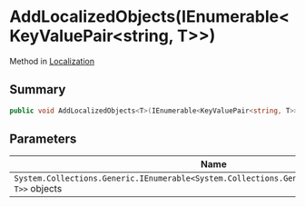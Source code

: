 # AddLocalizedObjects(IEnumerable\<KeyValuePair\<string, T>>)

Method in [Localization](./)

## Summary

```csharp
public void AddLocalizedObjects<T>(IEnumerable<KeyValuePair<string, T>> objects) where T : UnityEngine.Object
```

## Parameters

| Name                                                                                                 | Description |
| ---------------------------------------------------------------------------------------------------- | ----------- |
| `System.Collections.Generic.IEnumerable<System.Collections.Generic.KeyValuePair<string, T>>` objects |             |
